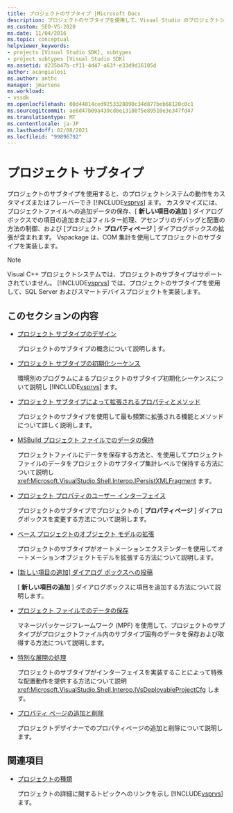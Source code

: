 ```yaml
---
title: プロジェクトのサブタイプ |Microsoft Docs
description: プロジェクトのサブタイプを使用して、Visual Studio のプロジェクトシステムの動作をカスタマイズする方法について説明します。 Vspackage は、COM 集計を使用してプロジェクトのサブタイプを実装します。
ms.custom: SEO-VS-2020
ms.date: 11/04/2016
ms.topic: conceptual
helpviewer_keywords:
- projects [Visual Studio SDK], subtypes
- project subtypes [Visual Studio SDK]
ms.assetid: d235b47b-cf11-4d47-a63f-e33d9d16105d
author: acangialosi
ms.author: anthc
manager: jmartens
ms.workload:
- vssdk
ms.openlocfilehash: 00d44014ced9253328890c34d877beb68120c0c1
ms.sourcegitcommit: ae6d47b09a439cd0e13180f5e89510e3e347fd47
ms.translationtype: MT
ms.contentlocale: ja-JP
ms.lasthandoff: 02/08/2021
ms.locfileid: "99896792"
---
```

# <a name="project-subtypes"></a>プロジェクト サブタイプ
プロジェクトのサブタイプを使用すると、のプロジェクトシステムの動作をカスタマイズまたはフレーバーでき [!INCLUDE[vsprvs](../../code-quality/includes/vsprvs_md.md)] ます。 カスタマイズには、プロジェクトファイルへの追加データの保存、[ **新しい項目の追加** ] ダイアログボックスでの項目の追加またはフィルター処理、アセンブリのデバッグと配置の方法の制御、および [プロジェクト **プロパティページ** ] ダイアログボックスの拡張が含まれます。 Vspackage は、COM 集計を使用してプロジェクトのサブタイプを実装します。

> [!NOTE]
> Visual C++ プロジェクトシステムでは、プロジェクトのサブタイプはサポートされていません。 [!INCLUDE[vsprvs](../../code-quality/includes/vsprvs_md.md)] では、プロジェクトのサブタイプを使用して、SQL Server およびスマートデバイスプロジェクトを実装します。

## <a name="in-this-section"></a>このセクションの内容

- [プロジェクト サブタイプのデザイン](../../extensibility/internals/project-subtypes-design.md)

  プロジェクトのサブタイプの概念について説明します。

- [プロジェクト サブタイプの初期化シーケンス](../../extensibility/internals/initialization-sequence-of-project-subtypes.md)

  環境別のプログラムによるプロジェクトのサブタイプ初期化シーケンスについて説明し [!INCLUDE[vsprvs](../../code-quality/includes/vsprvs_md.md)] ます。

- [プロジェクト サブタイプによって拡張されるプロパティとメソッド](../../extensibility/internals/properties-and-methods-extended-by-project-subtypes.md)

  プロジェクトのサブタイプを使用して最も頻繁に拡張される機能とメソッドについて詳しく説明します。

- [MSBuild プロジェクト ファイルでのデータの保持](../../extensibility/internals/persisting-data-in-the-msbuild-project-file.md)

  プロジェクトファイルにデータを保存する方法と、を使用してプロジェクトファイルのデータをプロジェクトのサブタイプ集計レベルで保持する方法について説明し <xref:Microsoft.VisualStudio.Shell.Interop.IPersistXMLFragment> ます。

- [プロジェクト プロパティのユーザー インターフェイス](../../extensibility/internals/project-property-user-interface.md)

  プロジェクトのサブタイプでプロジェクトの [ **プロパティページ** ] ダイアログボックスを変更する方法について説明します。

- [ベース プロジェクトのオブジェクト モデルの拡張](../../extensibility/internals/extending-the-object-model-of-the-base-project.md)

  プロジェクトのサブタイプがオートメーションエクステンダーを使用してオートメーションオブジェクトモデルを拡張する方法について説明します。

- [[新しい項目の追加] ダイアログ ボックスへの投稿](../../extensibility/internals/contributing-to-the-add-new-item-dialog-box.md)

  [ **新しい項目の追加** ] ダイアログボックスに項目を追加する方法について説明します。

- [プロジェクト ファイルでのデータの保存](../../extensibility/saving-data-in-project-files.md)

  マネージパッケージフレームワーク (MPF) を使用して、プロジェクトのサブタイプがプロジェクトファイル内のサブタイプ固有のデータを保存および取得する方法について説明します。

- [特別な展開の処理](../../extensibility/internals/handling-specialized-deployment.md)

  プロジェクトのサブタイプがインターフェイスを実装することによって特殊な配置動作を提供する方法について説明 <xref:Microsoft.VisualStudio.Shell.Interop.IVsDeployableProjectCfg> します。

- [プロパティ ページの追加と削除](../../extensibility/adding-and-removing-property-pages.md)

  プロジェクトデザイナーでのプロパティページの追加と削除について説明します。

## <a name="related-sections"></a>関連項目

- [プロジェクトの種類](../../extensibility/internals/project-types.md)

  プロジェクトの詳細に関するトピックへのリンクを示し [!INCLUDE[vsprvs](../../code-quality/includes/vsprvs_md.md)] ます。
